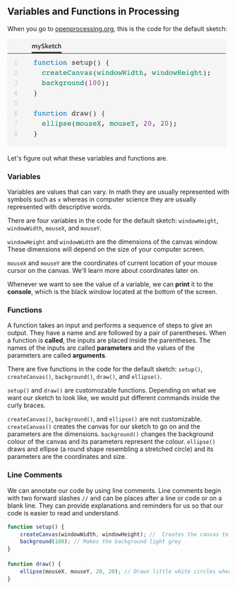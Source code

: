 ## Variables and Functions in Processing

When you go to [openprocessing.org](openprocessing.org), this is the code for the default sketch:

![](../Images/Default_Sketch.png)

Let's figure out what these variables and functions are.

### Variables

Variables are values that can vary. In math they are usually represented with symbols such as `x` whereas in computer science they are usually represented with descriptive words.

There are four variables in the code for the default sketch: `windowHeight`, `windowWidth`, `mouseX`, and `mouseY`.

`windowHeight` and `windowWidth` are the dimensions of the canvas window. These dimensions will depend on the size of your computer screen.

`mouseX` and `mouseY` are the coordinates of current location of your mouse cursor on the canvas. We'll learn more about coordinates later on.

Whenever we want to see the value of a variable, we can **print** it to the **console**, which is the black window located at the bottom of the screen.


### Functions

A function takes an input and performs a sequence of steps to give an output. They have a name and are followed by a pair of parentheses. When a function is **called**, the inputs are placed inside the parentheses. The names of the inputs are called **parameters** and the values of the parameters are called **arguments**.

There are five functions in the code for the default sketch: `setup()`, `createCanvas()`, `background()`, `draw()`, and `ellipse()`.

`setup()` and `draw()` are customozable functions. Depending on what we want our sketch to look like, we would put different commands inside the curly braces.

`createCanvas()`, `background()`, and `ellipse()` are not customizable. `createCanvas()` creates the canvas for our sketch to go on and the parameters are the dimensions. `background()` changes the background colour of the canvas and its parameters represent the colour. `ellipse()` draws and ellipse (a round shape resembling a stretched circle) and its parameters are the coordinates and size.


### Line Comments

We can annotate our code by using line comments. Line comments begin with two forward slashes `//` and can be places after a line or code or on a blank line.
They can provide explanations and reminders for us so that our code is easier to read and understand.

```js
function setup() {
	createCanvas(windowWidth, windowHeight); //  Creates the canvas to be the maximum size 
	background(100); // Makes the background light grey
}

function draw() {
	ellipse(mouseX, mouseY, 20, 20); // Draws little white circles wherever the mouse moves to
}

```
